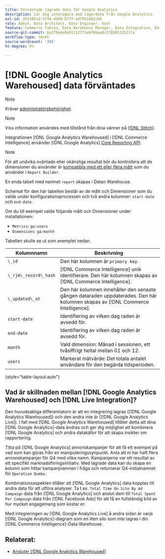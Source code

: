 ```yaml
---
title: Förväntade lagrade data för Google Analytics
description: Lär dig interagera med lagerdata från Google Analytics.
exl-id: 2b1305cd-5f34-43d9-b77f-a4f5b1d82c66
role: Admin, Data Architect, Data Engineer, User
feature: Commerce Tables, Data Warehouse Manager, Data Integration, Data Import/Export
source-git-commit: 6e2f9e4a9e91212771e6f6baa8c2f8101125217a
workflow-type: tm+mt
source-wordcount: '355'
ht-degree: 0%

---
```


# [!DNL Google Analytics Warehoused] data förväntades

>[!NOTE]
>
>Kräver [administratörsbehörighet](../../../administrator/user-management/user-management.md).

>[!NOTE]
>
>Viss information användes med tillstånd från dina vänner på [[!DNL Stitch]](https://www.stitchdata.com/docs/integrations/saas/google-analytics).

Integrationen [!DNL Google Analytics Warehoused] i [!DNL Commerce Intelligence] använder [!DNL Google Analytics] [Core Reporting API](https://developers.google.com/analytics/devguides/reporting/core/v3/).

>[!NOTE]
>
>För att undvika oväntade eller okänsliga resultat bör du kontrollera att de dimensioner du använder är [kompatibla med ett eller flera mått](https://ga-dev-tools.google/dimensions-metrics-explorer/) som du använder i `Report Builder`.

En enda tabell med namnet `report` skapas i Datan Warehouse.

Schemat för den här tabellen består av de mått och Dimensioner som du valde under konfigurationsprocessen och två andra kolumner: `start-date` och `end-date`.

Om du till exempel valde följande mått och Dimensioner under installationen:

* `Metrics`: `ga:users`
* `Dimensions`: `ga:month`

Tabellen skulle se ut som exemplet nedan.

| **Kolumnnamn** | **Beskrivning** |
|-----|-----|
| `\_id` | Den här kolumnen är `primary key`. |
| `\_rjm\_record\_hash` | [!DNL Commerce Intelligence] unik identifierare. Den här kolumnen skapas av [!DNL Commerce Intelligence]. |
| `\_updated\_at` | Den här kolumnen innehåller den senaste gången dataraden uppdaterades. Den här kolumnen skapas av [!DNL Commerce Intelligence]. |
| `start-date` | Identifiering av vilken dag raden är avsedd för. |
| `end-date` | Identifiering av vilken dag raden är avsedd för. |
| `month` | Vald dimension: Månad i sessionen, ett tvåsiffrigt heltal mellan 01 och 12. |
| `users` | Markerat mätvärde: Det totala antalet användare för den begärda tidsperioden. |

{style="table-layout:auto"}

## Vad är skillnaden mellan [!DNL Google Analytics Warehoused] och [!DNL Live Integration]?

Den huvudsakliga differentiatorn är att en integrering lagras ([!DNL Google Analytics Warehoused]) och den andra inte är ([!DNL Google Analytics Live]). I fall med [!DNL Google Analytics Warehoused] tillåter detta att dina [!DNL Google Analytics]-data ändras och ger dig möjlighet att kombinera [!DNL Google Analytics] och andra datakällor för att skapa insikter om rapportering.

Titta på [!DNL Google Analytics] annonskampanjer för att få ett exempel på vad som kan göras från en manipuleringssynpunkt. Anta att ni har haft flera annonskampanjer för Q4 med olika namn. Kampanjerna var ett resultat av ett specifikt marknadsföringsinitiativ. Med lagrade data kan du skapa en kolumn som hittar kampanjnamnen i fråga och returnerar Q4-initialnamnet för `Operation Dumbo`.

Kombinationsaspekten tillåter att [!DNL Google Analytics] data kopplas till andra data för att utföra analyser. Ta t.ex. `Total Time On Site By Ad Campaign` data från [!DNL Google Analytics] och anslut dem till `Total Spent Per Campaign` data från [!DNL Facebook Ads] för att få en fullständig bild av hur mycket engagemang som kostar er.

Med integreringen av [!DNL Google Analytics Live] å andra sidan är varje [!DNL Google Analytics]-diagram som en liten silo som inte lagras i din [!DNL Commerce Intelligence]-Data Warehouse.

## Relaterat:

* [Ansluter  [!DNL Google Analytics Warehoused]](../integrations/google-analytics-warehoused.md)
